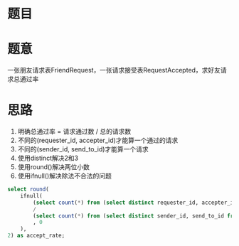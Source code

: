# 题目

# 题意
一张朋友请求表FriendRequest，一张请求接受表RequestAccepted，求好友请求总通过率

# 思路
1. 明确总通过率 = 请求通过数 / 总的请求数
2. 不同的(requester_id, accepter_id)才能算一个通过的请求
3. 不同的(sender_id, send_to_id)才能算一个请求
4. 使用distinct解决2和3
5. 使用round()解决两位小数
6. 使用ifnull()解决除法不合法的问题


```sql
select round(
    ifnull(
        (select count(*) from (select distinct requester_id, accepter_id from RequestAccepted) t2)
        / 
        (select count(*) from (select distinct sender_id, send_to_id from FriendRequest) t2)
        , 0
    ), 
2) as accept_rate;  
```